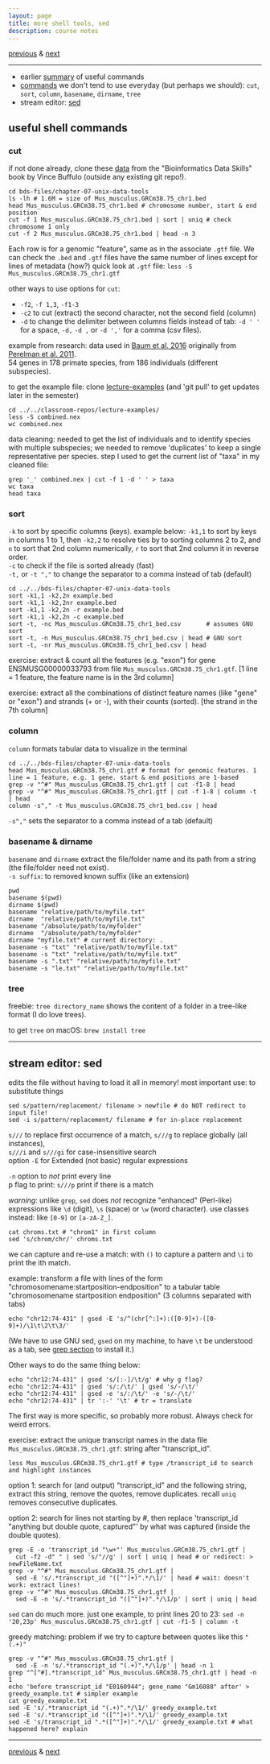 ```yaml
---
layout: page
title: more shell tools, sed
description: course notes
---
```

[previous](notes0929.html) &
[next](notes1006.html)

---

- earlier [summary](notes0908.html#summary) of useful commands
- [commands](#useful-shell-commands) we don't tend to use everyday
  (but perhaps we should):
  `cut`, `sort`, `column`, `basename`, `dirname`, `tree`
- stream editor: [sed](#stream-editor-sed)

## useful shell commands

### cut

if not done already, clone these [data](https://github.com/vsbuffalo/bds-files)
from the "Bioinformatics Data Skills" book by Vince Buffulo
(outside any existing git repo!).

```shell
cd bds-files/chapter-07-unix-data-tools
ls -lh # 1.6M = size of Mus_musculus.GRCm38.75_chr1.bed
head Mus_musculus.GRCm38.75_chr1.bed # chromosome number, start & end position
cut -f 1 Mus_musculus.GRCm38.75_chr1.bed | sort | uniq # check chromosome 1 only
cut -f 2 Mus_musculus.GRCm38.75_chr1.bed | head -n 3
```

Each row is for a genomic "feature",
same as in the associate `.gtf` file.
We can check the `.bed` and `.gtf` files have the same number of lines
except for lines of metadata (how?)
quick look at `.gtf` file:
`less -S Mus_musculus.GRCm38.75_chr1.gtf`

other ways to use options for `cut`:

- `-f2`, `-f 1,3`, `-f1-3`
- `-c2` to cut (extract) the second character, not the second field (column)
- `-d` to change the delimiter between columns fields instead of tab:
  `-d ' '` for a space, `-d,` `-d ,` or `-d ','` for a comma (csv files).


example from research: data used in
[Baum et al. 2016](http://onlinelibrary.wiley.com/doi/10.1111/evo.12934/full)
originally from [Perelman et al. 2011](http://journals.plos.org/plosgenetics/article?id=10.1371/journal.pgen.1001342).  
54 genes in 178 primate species, from 186 individuals
(different subspecies).

to get the example file: clone
[lecture-examples](https://github.com/UWMadison-computingtools-master/lecture-examples)
(and 'git pull' to get updates later in the semester)

```shell
cd ../../classroom-repos/lecture-examples/
less -S combined.nex
wc combined.nex
```

data cleaning: needed to get the list of individuals and to identify species
with multiple subspecies; we needed to remove 'duplicates' to keep a single
representative per species.
step I used to get the current list of "taxa" in my cleaned file:
<!-- see more in readme.md in that folder -->

```shell
grep '_' combined.nex | cut -f 1 -d ' ' > taxa
wc taxa
head taxa
```

### sort

`-k` to sort by specific columns (keys). example below:
`-k1,1` to sort by keys in columns 1 to 1,
then `-k2,2` to resolve ties by to sorting columns 2 to 2, and
`n` to sort that 2nd column numerically,
`r` to sort that 2nd column it in reverse order.  
`-c` to check if the file is sorted already (fast)  
`-t,` or `-t ","` to change the separator to a comma instead of tab (default)

```shell
cd ../../bds-files/chapter-07-unix-data-tools
sort -k1,1 -k2,2n example.bed
sort -k1,1 -k2,2nr example.bed
sort -k1,1 -k2,2n -r example.bed
sort -k1,1 -k2,2n -c example.bed
sort -t, -nc Mus_musculus.GRCm38.75_chr1_bed.csv       # assumes GNU sort
sort -t, -n Mus_musculus.GRCm38.75_chr1_bed.csv | head # GNU sort
sort -t, -nr Mus_musculus.GRCm38.75_chr1_bed.csv | head
```

exercise: extract & count all the features (e.g. "exon") for gene ENSMUSG00000033793
from file `Mus_musculus.GRCm38.75_chr1.gtf`.
[1 line = 1 feature, the feature name is in the 3rd column]
<!--
grep "ENSMUSG00000033793" Mus_musculus.GRCm38.75_chr1.gtf | cut -f3 | sort | uniq -c
-->

exercise: extract all the combinations of distinct feature names
(like "gene" or "exon") and strands (+ or -), with their counts (sorted).
[the strand in the 7th column]
<!--
grep -v "^#" Mus_musculus.GRCm38.75_chr1.gtf | cut -f3,7 | sort | uniq -c | sort -rn
-->

### column

`column` formats tabular data to visualize in the terminal

```shell
cd ../../bds-files/chapter-07-unix-data-tools
head Mus_musculus.GRCm38.75_chr1.gtf # format for genomic features. 1 line = 1 feature, e.g. 1 gene. start & end positions are 1-based
grep -v "^#" Mus_musculus.GRCm38.75_chr1.gtf | cut -f1-8 | head
grep -v "^#" Mus_musculus.GRCm38.75_chr1.gtf | cut -f 1-8 | column -t | head
column -s"," -t Mus_musculus.GRCm38.75_chr1_bed.csv | head
```

`-s","` sets the separator to a comma instead of a tab (default)

### basename & dirname

`basename` and `dirname` extract the file/folder name and its path
from a string (the file/folder need not exist).  
`-s suffix`: to removed known suffix (like an extension)

```shell
pwd
basename $(pwd)
dirname $(pwd)
basename "relative/path/to/myfile.txt"
dirname  "relative/path/to/myfile.txt"
basename "/absolute/path/to/myfolder"
dirname  "/absolute/path/to/myfolder"
dirname "myfile.txt" # current directory: .
basename -s "txt" "relative/path/to/myfile.txt"
basename -s "txt" "relative/path/to/myfile.txt"
basename -s ".txt" "relative/path/to/myfile.txt"
basename -s "le.txt" "relative/path/to/myfile.txt"
```

### tree

freebie: `tree directory_name` shows the content of a folder
in a tree-like format (I do love trees).

to get `tree` on macOS: `brew install tree`

---

## stream editor: sed

edits the file without having to load it all in memory!
most important use: to substitute things

```shell
sed s/pattern/replacement/ filename > newfile # do NOT redirect to input file!
sed -i s/pattern/replacement/ filename # for in-place replacement
```

`s///` to replace first occurrence of a match,
`s///g` to replace globally (all instances),  
`s///i` and `s///gi` for case-insensitive search  
option `-E` for Extended (not basic) regular expressions

`-n` option to *not* print every line  
p flag to print: `s///p` print if there is a match

*warning*: unlike `grep`, `sed` does *not* recognize "enhanced" (Perl-like)
expressions like `\d` (digit), `\s` (space) or `\w` (word character).
use classes instead: like `[0-9]` or `[a-zA-Z_]`.

```shell
cat chroms.txt # "chrom1" in first column
sed 's/chrom/chr/' chroms.txt
```

we can capture and re-use a match: with `()` to capture a pattern
and `\i` to print the ith match.

example: transform a file with lines of the form
"chromosomename:startposition-endposition" to a tabular table "chromosomename startposition endposition" (3 columns separated with tabs)

```shell
echo "chr12:74-431" | gsed -E 's/^(chr[^:]+):([0-9]+)-([0-9]+)/\1\t\2\t\3/'
```

(We have to use GNU sed, `gsed` on my machine, to have `\t` be understood as a tab,
see [grep section](notes0922.html#GNU-vs-BSD-command-line-tools) to install it.)

Other ways to do the same thing below:

```shell
echo "chr12:74-431" | gsed 's/[:-]/\t/g' # why g flag?
echo "chr12:74-431" | gsed 's/:/\t/' | gsed 's/-/\t/'
echo "chr12:74-431" | gsed -e 's/:/\t/' -e 's/-/\t/'
echo "chr12:74-431" | tr ':-' '\t' # tr = translate
```

The first way is more specific, so probably more robust.
Always check for weird errors.

exercise: extract the unique transcript names in the data file
`Mus_musculus.GRCm38.75_chr1.gtf`: string after "transcript_id".

```shell
less Mus_musculus.GRCm38.75_chr1.gtf # type /transcript_id to search and highlight instances
```

option 1: search for (and output) "transcript_id" and the following string,
extract this string, remove the quotes, remove duplicates.
recall `uniq` removes consecutive duplicates.

option 2: search for lines not starting by #, then replace 'transcript_id "anything but double quote, captured"' by what was captured (inside the double quotes).

```shell
grep -E -o 'transcript_id "\w+"' Mus_musculus.GRCm38.75_chr1.gtf |
  cut -f2 -d" " | sed 's/"//g' | sort | uniq | head # or redirect: > newFileName.txt
grep -v "^#" Mus_musculus.GRCm38.75_chr1.gtf |
  sed -E 's/.*transcript_id "([^"]+)".*/\1/' | head # wait: doesn't work: extract lines!
grep -v "^#" Mus_musculus.GRCm38.75_chr1.gtf |
  sed -E -n 's/.*transcript_id "([^"]+)".*/\1/p' | sort | uniq | head
```

`sed` can do much more. just one example, to print lines 20 to 23:
`sed -n '20,23p' Mus_musculus.GRCm38.75_chr1.gtf | cut -f1-5 | column -t`

greedy matching: problem if we try to capture between quotes like this
`"(.+)"`

```shell
grep -v "^#" Mus_musculus.GRCm38.75_chr1.gtf |
  sed -E -n 's/.*transcript_id "(.+)".*/\1/p' | head -n 1
grep "^[^#].*transcript_id" Mus_musculus.GRCm38.75_chr1.gtf | head -n 1
echo 'before transcript_id "E0160944"; gene_name "Gm16088" after' > greedy_example.txt # simpler example
cat greedy_example.txt
sed -E 's/.*transcript_id "(.+)".*/\1/' greedy_example.txt
sed -E 's/.*transcript_id "([^"]+)".*/\1/' greedy_example.txt
sed -E 's/transcript_id ".*([^"]+)".*/\1/' greedy_example.txt # what happened here? explain
```


---
[previous](notes0929.html) &
[next](notes1006.html)

